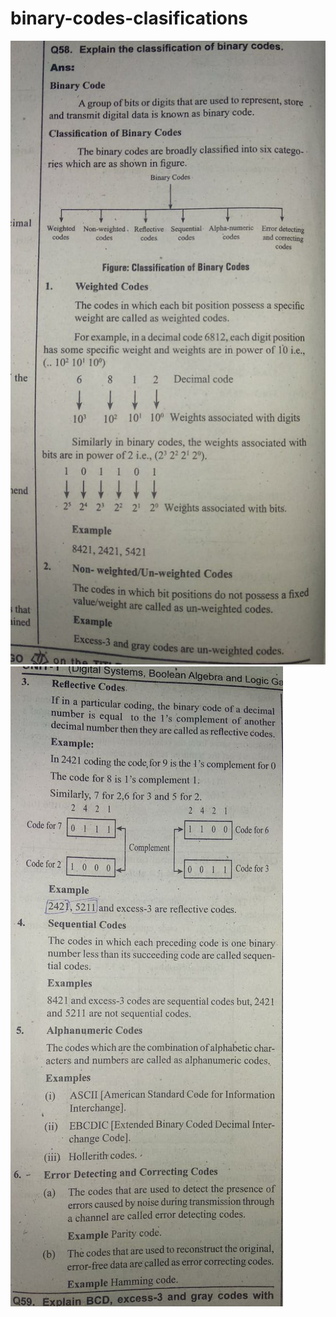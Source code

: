 # binary-codes-clasifications
<!DOCTYPE html>
<html lang="en">
<head>
    <meta charset="UTF-8">
    <meta http-equiv="X-UA-Compatible" content="IE=edge">
    <meta name="viewport" content="width=device-width, initial-scale=1.0">
    <title>Document</title>
</head>
<body>
    <img src="3.jpeg" alt=""><br>
    <img src="4.jpeg" alt=""><br>
    
   
   
    
</body>
</html>
